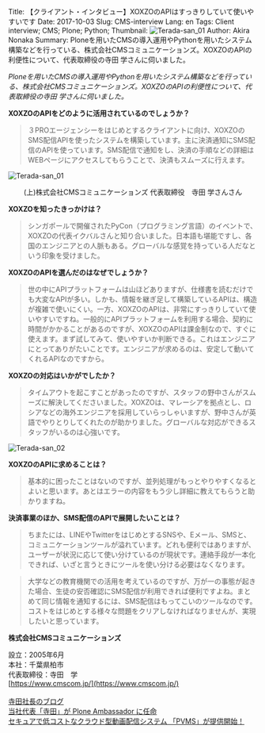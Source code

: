 Title: 【クライアント・インタビュー】XOXZOのAPIはすっきりしていて使いやすいです
Date: 2017-10-03
Slug: CMS-interview
Lang: en
Tags: Client interview; CMS; Plone; Python;
Thumbnail: ![Terada-san_01](/images/CMSMrTerada01.jpg)
Author: Akira Nonaka
Summary: Ploneを用いたCMSの導入運用やPythonを用いたシステム構築などを行っている、株式会社CMSコミュニケーションズ。XOXZOのAPIの利便性について、代表取締役の寺田 学さんに伺いました。


_Ploneを用いたCMSの導入運用やPythonを用いたシステム構築などを行っている、株式会社CMSコミュニケーションズ。XOXZOのAPIの利便性について、代表取締役の寺田 学さんに伺いました。_


__XOXZOのAPIをどのように活用されているのでしょうか？__

>３PROエージェンシーをはじめとするクライアントに向け、XOXZOのSMS配信APIを使ったシステムを構築しています。主に決済通知にSMS配信のAPIを使っています。SMS配信で通知をし、決済の手順などの詳細はWEBページにアクセスしてもらうことで、決済もスムーズに行えます。

![Terada-san_01](/images/CMSMrTerada01.jpg)
<div style="text-align: center;">(上)株式会社CMSコミュニケーションズ
代表取締役　寺田 学さんさん</div>

__XOXZOを知ったきっかけは？__

>シンガポールで開催されたPyCon（プログラミング言語）のイベントで、XOXZOの代表イクバルさんと知り合いました。日本語も堪能ですし、各国のエンジニアとの人脈もある。グローバルな感覚を持っている人だなという印象を受けました。

__XOXZOのAPIを選んだのはなぜでしょうか？__

>世の中にAPIプラットフォームは山ほどありますが、仕様書を読むだけでも大変なAPIが多い。しかも、情報を継ぎ足して構築しているAPIは、構造が複雑で使いにくい。一方、XOXZOのAPIは、非常にすっきりしていて使いやすいですね。一般的にAPIプラットフォームを利用する場合、契約に時間がかかることがあるのですが、XOXZOのAPIは課金制なので、すぐに使えます。まず試してみて、使いやすいか判断できる。これはエンジニアにとってありがたいことです。エンジニアが求めるのは、安定して動いてくれるAPIなのですから。

__XOXZOの対応はいかがでしたか？__

>タイムアウトを起こすことがあったのですが、スタッフの野中さんがスムーズに解決してくださいました。XOXZOは、マレーシアを拠点とし、ロシアなどの海外エンジニアを採用していらっしゃいますが、野中さんが英語でやりとりしてくれたのが助かりました。グローバルな対応ができるスタッフがいるのは心強いです。

![Terada-san_02](/images/CMSMrTerada02.jpg)

__XOXZOのAPIに求めることは？__

>基本的に困ったことはないのですが、並列処理がもっとやりやすくなるとよいと思います。あとはエラーの内容をもう少し詳細に教えてもらうと助かりますね。

__決済事業のほか、SMS配信のAPIで展開したいことは？__

>ちまたには、LINEやTwitterをはじめとするSNSや、Eメール、SMSと、コミュニケーションツールが溢れています。どれも便利ではありますが、ユーザーが状況に応じて使い分けているのが現状です。連絡手段が一本化できれば、いざと言うときにツールを使い分ける必要はなくなります。

>大学などの教育機関での活用を考えているのですが、万が一の事態が起きた場合、生徒の安否確認にSMS配信が利用できれば便利ですよね。まとめて同じ情報を通知するには、SMS配信はもってこいのツールなのです。コストをはじめとする様々な問題をクリアしなければなりませんが、実現したいと思っています。


__株式会社CMSコミュニケーションズ__ <br>

設立：2005年6月<br>
本社：千葉県柏市<br>
代表取締役：寺田　学<br>
[https://www.cmscom.jp/](https://www.cmscom.jp/)
<br><br>
[寺田社長のブログ](https://www.cmscom.jp/blog)
<br>
[当社代表「寺田」が Plone Ambassador に任命](https://www.cmscom.jp/news/xsusls)
<br>
[セキュアで低コストなクラウド型動画配信システム 「PVMS」が提供開始！](https://www.cmscom.jp/news/pvms)





